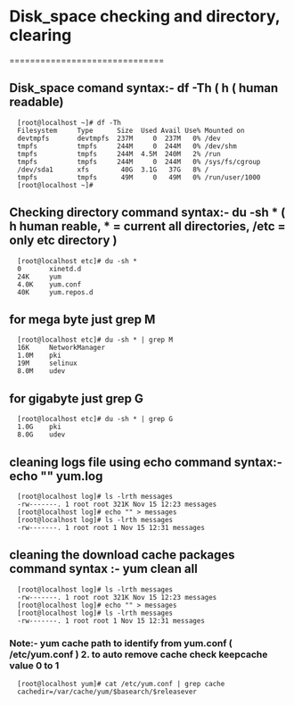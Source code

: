 # Disk_space checking and directory, clearing
==============================

## Disk_space comand syntax:- df -Th ( h ( human readable)

      [root@localhost ~]# df -Th
      Filesystem     Type      Size  Used Avail Use% Mounted on
      devtmpfs       devtmpfs  237M     0  237M   0% /dev
      tmpfs          tmpfs     244M     0  244M   0% /dev/shm
      tmpfs          tmpfs     244M  4.5M  240M   2% /run
      tmpfs          tmpfs     244M     0  244M   0% /sys/fs/cgroup
      /dev/sda1      xfs        40G  3.1G   37G   8% /
      tmpfs          tmpfs      49M     0   49M   0% /run/user/1000
      [root@localhost ~]#

##  Checking directory   command syntax:- du -sh * ( h human reable, * = current all directories, /etc = only etc directory )

      [root@localhost etc]# du -sh * 
      0       xinetd.d
      24K     yum
      4.0K    yum.conf
      40K     yum.repos.d
      
##  for mega byte  just grep M  

      [root@localhost etc]# du -sh * | grep M
      16K     NetworkManager
      1.0M    pki
      19M     selinux
      8.0M    udev
      
##  for gigabyte  just grep G 

      [root@localhost etc]# du -sh * | grep G
      1.0G    pki
      8.0G    udev

## cleaning logs file using echo command syntax:- echo "" yum.log
      [root@localhost log]# ls -lrth messages
      -rw-------. 1 root root 321K Nov 15 12:23 messages
      [root@localhost log]# echo "" > messages
      [root@localhost log]# ls -lrth messages
      -rw-------. 1 root root 1 Nov 15 12:31 messages
      
## cleaning the download cache packages command syntax :- yum clean all

      [root@localhost log]# ls -lrth messages
      -rw-------. 1 root root 321K Nov 15 12:23 messages
      [root@localhost log]# echo "" > messages
      [root@localhost log]# ls -lrth messages
      -rw-------. 1 root root 1 Nov 15 12:31 messages
      
 ### Note:- yum cache path to identify from yum.conf ( /etc/yum.conf ) 2. to auto remove cache check keepcache  value 0 to 1
 
      [root@localhost yum]# cat /etc/yum.conf | grep cache
      cachedir=/var/cache/yum/$basearch/$releasever
      
      
      




